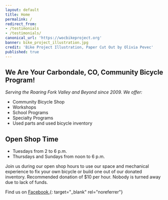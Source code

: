 ```yaml
---
layout: default
title: Home
permalink: /
redirect_from: 
- /testimonials
- /testimonials/
canonical_url: 'https://wocbikeproject.org'
banner: bike_project_illustration.jpg
credit: 'Bike Project Illustration, Paper Cut Out by Olivia Pevec'
published: true
---
```


## We Are Your Carbondale, CO, Community Bicycle Program\!

*Serving the Roaring Fork Valley and Beyond since 2009. We offer:*
- Community Bicycle Shop 
- Workshops
- School Programs
- Specialty Programs
- Used parts and used bicycle inventory

## Open Shop Time
- Tuesdays from 2 to 6 p.m.
- Thursdays and Sundays from noon to 6 p.m.

Join us during our open shop hours to use our space and mechanical experience to fix your own bicycle or build one out of our donated inventory. Recommended donation of $10 per hour. Nobody is turned away due to lack of funds. 

Find us on [Facebook.](https://www.facebook.com/Way-of-Compassion-Bike-Project-306763116012587/){: target="_blank" rel="noreferrer"}

